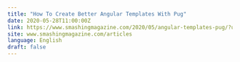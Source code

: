 ```yaml
---
title: "How To Create Better Angular Templates With Pug"
date: 2020-05-28T11:00:00Z
link: https://www.smashingmagazine.com/2020/05/angular-templates-pug/?utm_medium=RSS&utm_source=news.12bit.vn
site: www.smashingmagazine.com/articles
language: English
draft: false
---
```

